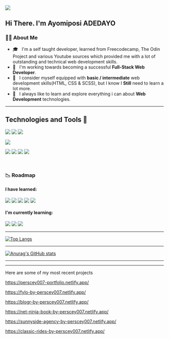 <a href="https://profile.codersrank.io/user/Perscey007" target="_blank">
<img
  src="https://cr-ss-service.azurewebsites.net/api/ScreenShot?widget=summary&username=Perscey007&badges=3&show-avatar=true&style=--header-bg-color:%23000;--border-radius:0px"
/>
</a>



## Hi There. I'm Ayomiposi ADEDAYO

### :man_technologist: About Me


- 🎓 &nbsp; I'm a self taught developer, learned from Freecodecamp, The Odin Project and various Youtube sources which provided me with a lot of outstanding and technical web development skills.
- 🌱 &nbsp; I'm working towards becoming a successful **Full-Stack Web Developer**.
- 💼 &nbsp; I consider myself equipped with **basic / intermediate**  web development skills(HTML, CSS & SCSS), but I know I **Still** need to learn a lot more.
- 🤔 &nbsp; I always like to learn and explore everything i can about **Web Development** technologies.


---


## Technologies and Tools 🚀
![](https://img.shields.io/badge/Language-HTML-informational?style=flat&logo=html5&logoColor=white&color=2bbc8a)
![](https://img.shields.io/badge/Language-CSS-informational?style=flat&logo=css3&logoColor=white&color=2bbc8a)
![](https://img.shields.io/badge/Code-SASS-informational?style=flat&logo=sass&logoColor=white&color=2bbc8a)
<!-- ![](https://img.shields.io/badge/Language-Javascript-informational?style=flat&logo=javascript&logoColor=white&color=2bbc8a) -->
![](https://img.shields.io/badge/Framework-Bootstrap-informational?style=flat&logo=node.js&logoColor=white&color=2bbc8a)
<!--![](https://img.shields.io/badge/Framework-Vue-informational?style=flat&logo=vue.js&logoColor=white&color=2bbc8a)
![](https://img.shields.io/badge/Framework-React-informational?style=flat&logo=react&logoColor=white&color=2bbc8a)
![](https://img.shields.io/badge/Framework-Angular-informational?style=flat&logo=angular&logoColor=white&color=2bbc8a)
![](https://img.shields.io/badge/Database-MySQL-informational?style=flat&logo=mysql&logoColor=white&color=2bbc8a)
![](https://img.shields.io/badge/Database-Postgres-informational?style=flat&logo=postgresql&logoColor=white&color=2bbc8a)
![](https://img.shields.io/badge/Database-MongoDB-informational?style=flat&logo=mongodb&logoColor=white&color=2bbc8a)
![](https://img.shields.io/badge/Framework-GraphQL-informational?style=flat&logo=graphql&logoColor=white&color=2bbc8a) -->
![](https://img.shields.io/badge/Editor-VSCode-informational?style=flat&logo=visualstudiocode&logoColor=white&color=2bbc8a)
![](https://img.shields.io/badge/Platform-Netlify-informational?style=flat&logo=heroku&logoColor=white&color=2bbc8a)
![](https://img.shields.io/badge/Platform-Heroku-informational?style=flat&logo=netlify&logoColor=white&color=2bbc8a)
![](https://img.shields.io/badge/Platform-Vercel-informational?style=flat&logo=vercel&logoColor=white&color=2bbc8a) 
<!-- ![](https://img.shields.io/badge/Platform-Firebase-informational?style=flat&logo=firebase&logoColor=white&color=2bbc8a) 
 -->
 <br>

### :chart_with_downwards_trend: Roadmap

#### I have **learned**: 

<div>
  <img src="https://img.shields.io/badge/-HTML-E34F26?style=flat&logo=html5&logoColor=ffffff"/>
  <img src="https://img.shields.io/badge/-CSS-1572B6?style=flat&logo=css3&logoColor=ffffff"/>
   <img src="https://img.shields.io/badge/-Git-F05032?style=flat&logo=git&logoColor=ffffff"/>
  <img src="https://img.shields.io/badge/-SCSS-CC6699?style=flat&logo=sass&logoColor=ffffff"/>

<img src="https://img.shields.io/badge/-Bootstrap-7952B3?style=flat&logo=bootstrap&logoColor=ffffff"/>

</div>
  
#### I'm currently **learning**:
 
<div>
    <img src="https://img.shields.io/badge/-JavaScript-F7DF1E?style=flat&logo=javascript&logoColor=222222"/>
 
   <img src="https://img.shields.io/badge/-React%20JS-61DAFB?style=flat&logo=react&logoColor=222222"/>
  <img src="https://img.shields.io/badge/-Redux-764ABC?style=flat&logo=redux&logoColor=ffffff"/>
</div>


<hr>

[![Top Langs](https://github-readme-stats.vercel.app/api/top-langs/?username=Perscey007&langs_count=8&show_icons=true&theme=tokyonight)](https://github.com/Perscey007/github-readme-stats)

<hr>

[![Anurag's GitHub stats](https://github-readme-stats.vercel.app/api?username=Perscey007&show_icons=true&theme=tokyonight)](https://github.com/Perscey007/github-readme-stats)

<hr>


<hr>

Here are some of my most recent projects 

https://perscey007-portfolio.netlify.app/

https://fylo-by-perscey007.netlify.app/

https://blogr-by-perscey007.netlify.app/

https://net-ninja-book-by-perscey007.netlify.app/

https://sunnyside-agency-by-perscey007.netlify.app/

https://classic-rides-by-perscey007.netlify.app/


